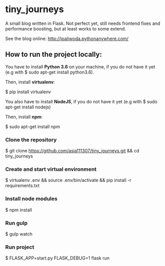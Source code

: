 # tiny_journeys
A small blog written in Flask. Not perfect yet, still needs frontend fixes and performance boosting, but at least works to some extend.

See the blog online: http://jpaliwoda.pythonanywhere.com/

## How to run the project locally:
You have to install **Python 3.6** on your machine, if you do not have it yet (e.g with $ sudo apt-get install python3.6).

Then, install **virtualenv**:

$ pip install virtualenv 


You also have to install **NodeJS**, if you do not have it yet (e.g with $ sudo apt-get install nodejs)

Then, install **npm**:

$ sudo apt-get install npm

### Clone the repository
$ git clone https://github.com/asia111307/tiny_journeys.git && cd tiny_journeys

### Create and start virtual environment
$ virtualenv .env && source .env/bin/activate && pip install -r requirements.txt

### Install node modules
$ npm install

### Run gulp
$ gulp watch

### Run project
$ FLASK_APP=start.py FLASK_DEBUG=1 flask run
